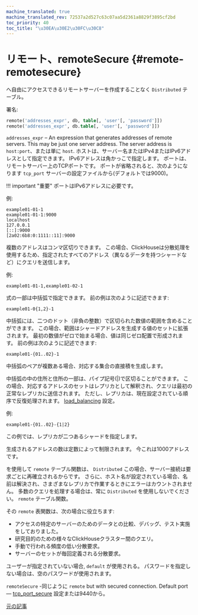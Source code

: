 ```yaml
---
machine_translated: true
machine_translated_rev: 72537a2d527c63c07aa5d2361a8829f3895cf2bd
toc_priority: 40
toc_title: "\u30EA\u30E2\u30FC\u30C8"
---
```


# リモート、remoteSecure {#remote-remotesecure}

へ自由にアクセスできるリモートサーバーを作成することなく `Distributed` テーブル。

署名:

``` sql
remote('addresses_expr', db, table[, 'user'[, 'password']])
remote('addresses_expr', db.table[, 'user'[, 'password']])
```

`addresses_expr` – An expression that generates addresses of remote servers. This may be just one server address. The server address is `host:port`、または単に `host`. ホストは、サーバー名またはIPv4またはIPv6アドレスとして指定できます。 IPv6アドレスは角かっこで指定します。 ポートは、リモートサーバー上のTCPポートです。 ポートが省略されると、次のようになります `tcp_port` サーバーの設定ファイルから(デフォルトでは9000)。

!!! important "重要"
    ポートはIPv6アドレスに必要です。

例:

``` text
example01-01-1
example01-01-1:9000
localhost
127.0.0.1
[::]:9000
[2a02:6b8:0:1111::11]:9000
```

複数のアドレスはコンマ区切りできます。 この場合、ClickHouseは分散処理を使用するため、指定されたすべてのアドレス（異なるデータを持つシャードなど）にクエリを送信します。

例:

``` text
example01-01-1,example01-02-1
```

式の一部は中括弧で指定できます。 前の例は次のように記述できます:

``` text
example01-0{1,2}-1
```

中括弧には、二つのドット（非負の整数）で区切られた数値の範囲を含めることができます。 この場合、範囲はシャードアドレスを生成する値のセットに拡張されます。 最初の数値がゼロで始まる場合、値は同じゼロ配置で形成されます。 前の例は次のように記述できます:

``` text
example01-{01..02}-1
```

中括弧のペアが複数ある場合、対応する集合の直接積を生成します。

中括弧の中の住所と住所の一部は、パイプ記号(\|)で区切ることができます。 この場合、対応するアドレスのセットはレプリカとして解釈され、クエリは最初の正常なレプリカに送信されます。 ただし、レプリカは、現在設定されている順序で反復処理されます。 [load\_balancing](../../operations/settings/settings.md) 設定。

例:

``` text
example01-{01..02}-{1|2}
```

この例では、レプリカが二つあるシャードを指定します。

生成されるアドレスの数は定数によって制限されます。 今これは1000アドレスです。

を使用して `remote` テーブル関数は、 `Distributed` この場合、サーバー接続は要求ごとに再確立されるからです。 さらに、ホスト名が設定されている場合、名前は解決され、さまざまなレプリカで作業するときにエラーはカウントされません。 多数のクエリを処理する場合は、常に `Distributed` を使用しないでください。 `remote` テーブル関数。

その `remote` 表関数は、次の場合に役立ちます:

-   アクセスの特定のサーバーのためのデータとの比較、デバッグ、テスト実施をしておりました。
-   研究目的のための様々なClickHouseクラスター間のクエリ。
-   手動で行われる頻度の低い分散要求。
-   サーバーのセットが毎回定義される分散要求。

ユーザーが指定されていない場合, `default` が使用される。
パスワードを指定しない場合は、空のパスワードが使用されます。

`remoteSecure` -同じように `remote` but with secured connection. Default port — [tcp\_port\_secure](../../operations/server-configuration-parameters/settings.md#server_configuration_parameters-tcp_port_secure) 設定または9440から。

[元の記事](https://clickhouse.tech/docs/en/query_language/table_functions/remote/) <!--hide-->
